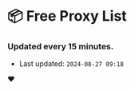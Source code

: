# :package: Free Proxy List
### Updated every 15 minutes.

- Last updated: `2024-08-27 09:18`

:heart:
